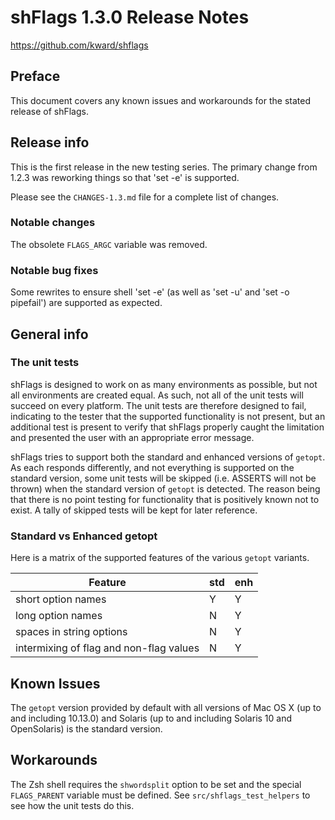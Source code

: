 # shFlags 1.3.0 Release Notes

https://github.com/kward/shflags

## Preface

This document covers any known issues and workarounds for the stated release of
shFlags.

## Release info

This is the first release in the new testing series. The primary change from
1.2.3 was reworking things so that 'set -e' is supported.

Please see the `CHANGES-1.3.md` file for a complete list of changes.

### Notable changes

The obsolete `FLAGS_ARGC` variable was removed.

### Notable bug fixes

Some rewrites to ensure shell 'set -e' (as well as 'set -u' and
'set -o pipefail') are supported as expected.

## General info

### The unit tests

shFlags is designed to work on as many environments as possible, but not all
environments are created equal. As such, not all of the unit tests will succeed
on every platform. The unit tests are therefore designed to fail, indicating to
the tester that the supported functionality is not present, but an additional
test is present to verify that shFlags properly caught the limitation and
presented the user with an appropriate error message.

shFlags tries to support both the standard and enhanced versions of `getopt`. As
each responds differently, and not everything is supported on the standard
version, some unit tests will be skipped (i.e. ASSERTS will not be thrown) when
the standard version of `getopt` is detected. The reason being that there is no
point testing for functionality that is positively known not to exist. A tally
of skipped tests will be kept for later reference.

### Standard vs Enhanced getopt

Here is a matrix of the supported features of the various `getopt` variants.

Feature                                 | std | enh
--------------------------------------- | --- | ---
short option names                      | Y   | Y
long option names                       | N   | Y
spaces in string options                | N   | Y
intermixing of flag and non-flag values | N   | Y

## Known Issues

The `getopt` version provided by default with all versions of Mac OS X (up to
and including 10.13.0) and Solaris (up to and including Solaris 10 and
OpenSolaris) is the standard version.

## Workarounds

The Zsh shell requires the `shwordsplit` option to be set and the special
`FLAGS_PARENT` variable must be defined. See `src/shflags_test_helpers` to see
how the unit tests do this.
